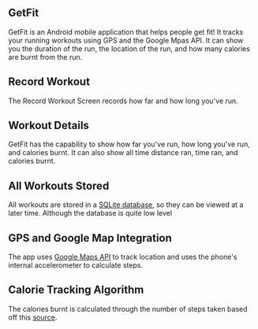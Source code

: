 ## GetFit
GetFit is an Android mobile application that helps people get fit! It tracks your running workouts using GPS and the Google Mpas API. It can show you the duration of the run, the location of the run, and how many calories are burnt from the run.

## Record Workout
The Record Workout Screen records how far and how long you've run. 

## Workout Details
GetFit has the capability to show how far you've run, how long you've run, and calories burnt. It can also show all time distance ran, time ran, and calories burnt.

## All Workouts Stored
All workouts are stored in a [SQLite database](https://developer.android.com/training/data-storage/sqlite), so they can be viewed at a later time. Although the database is quite low level

## GPS and Google Map Integration
The app uses [Google Maps API](https://developers.google.com/maps/documentation/android-sdk/start) to track location and uses the phone's internal accelerometer to calculate steps.

## Calorie Tracking Algorithm
The calories burnt is calculated through the number of steps taken based off this [source](https://www.verywellfit.com/pedometer-steps-to-calories-converter-3882595). 
